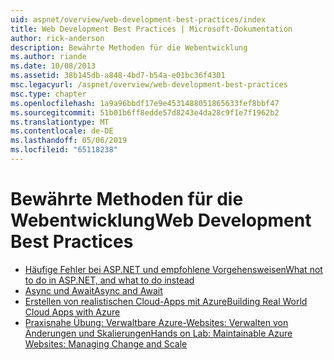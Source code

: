 ```yaml
---
uid: aspnet/overview/web-development-best-practices/index
title: Web Development Best Practices | Microsoft-Dokumentation
author: rick-anderson
description: Bewährte Methoden für die Webentwicklung
ms.author: riande
ms.date: 10/08/2013
ms.assetid: 38b145db-a848-4bd7-b54a-e01bc36f4301
msc.legacyurl: /aspnet/overview/web-development-best-practices
msc.type: chapter
ms.openlocfilehash: 1a9a96bbdf17e9e4531488051865633fef8bbf47
ms.sourcegitcommit: 51b01b6ff8edde57d8243e4da28c9f1e7f1962b2
ms.translationtype: MT
ms.contentlocale: de-DE
ms.lasthandoff: 05/06/2019
ms.locfileid: "65118238"
---
```

# <a name="web-development-best-practices"></a><span data-ttu-id="feed5-103">Bewährte Methoden für die Webentwicklung</span><span class="sxs-lookup"><span data-stu-id="feed5-103">Web Development Best Practices</span></span>

- [<span data-ttu-id="feed5-104">Häufige Fehler bei ASP.NET und empfohlene Vorgehensweisen</span><span class="sxs-lookup"><span data-stu-id="feed5-104">What not to do in ASP.NET, and what to do instead</span></span>](what-not-to-do-in-aspnet-and-what-to-do-instead.md)
- [<span data-ttu-id="feed5-105">Async und Await</span><span class="sxs-lookup"><span data-stu-id="feed5-105">Async and Await</span></span>](async-and-await.md)
- [<span data-ttu-id="feed5-106">Erstellen von realistischen Cloud-Apps mit Azure</span><span class="sxs-lookup"><span data-stu-id="feed5-106">Building Real World Cloud Apps with Azure</span></span>](../developing-apps-with-windows-azure/building-real-world-cloud-apps-with-windows-azure/index.md)
- [<span data-ttu-id="feed5-107">Praxisnahe Übung: Verwaltbare Azure-Websites: Verwalten von Änderungen und Skalierungen</span><span class="sxs-lookup"><span data-stu-id="feed5-107">Hands on Lab: Maintainable Azure Websites: Managing Change and Scale</span></span>](../developing-apps-with-windows-azure/maintainable-azure-websites-managing-change-and-scale.md)
